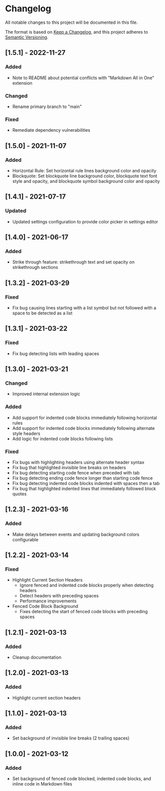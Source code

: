 # Changelog
All notable changes to this project will be documented in this file.

The format is based on [Keep a Changelog](https://keepachangelog.com/en/1.0.0/),
and this project adheres to [Semantic Versioning](https://semver.org/spec/v2.0.0.html).

## [1.5.1] - 2022-11-27
### Added
- Note to README about potential conflicts with "Markdown All in One" extension
### Changed
- Rename primary branch to "main"
### Fixed
- Remediate dependency vulnerabilities

## [1.5.0] - 2021-11-07
### Added
- Horizontal Rule: Set horizontal rule lines background color and opacity
- Blockquote: Set blockquote line background color, blockquote text font style and opacity, and blockquote symbol background color and opacity

## [1.4.1] - 2021-07-17
### Updated
- Updated settings configuration to provide color picker in settings editor

## [1.4.0] - 2021-06-17
### Added
- Strike through feature: strikethrough text and set opacity on strikethrough sections

## [1.3.2] - 2021-03-29
### Fixed
- Fix bug causing lines starting with a list symbol but not followed with a space to be detected as a list

## [1.3.1] - 2021-03-22
### Fixed
- Fix bug detecting lists with leading spaces

## [1.3.0] - 2021-03-21
### Changed
- Improved internal extension logic
### Added
- Add support for indented code blocks immediately following horizontal rules
- Add support for indented code blocks immediately following alternate style headers
- Add logic for indented code blocks following lists
### Fixed
- Fix bugs with highlighting headers using alternate header syntax
- Fix bug that highlighted invisible line breaks on headers
- Fix bug detecting starting code fence when preceded with tab
- Fix bug detecting ending code fence longer than starting code fence
- Fix bug detecting indented code blocks indented with spaces then a tab
- Fix bug that highlighted indented lines that immediately followed block quotes

## [1.2.3] - 2021-03-16
### Added
- Make delays between events and updating background colors configurable

## [1.2.2] - 2021-03-14
### Fixed
- Highlight Current Section Headers
	- Ignore fenced and indented code blocks properly when detecting headers
	- Detect headers with preceding spaces
	- Performance improvements
- Fenced Code Block Background
	- Fixes detecting the start of fenced code blocks with preceding spaces


## [1.2.1] - 2021-03-13
### Added
- Cleanup documentation

## [1.2.0] - 2021-03-13
### Added
- Highlight current section headers

## [1.1.0] - 2021-03-13
### Added
- Set background of invisible line breaks (2 trailing spaces)

## [1.0.0] - 2021-03-12
### Added
- Set background of fenced code blocked, indented code blocks, and inline code in Markdown files
